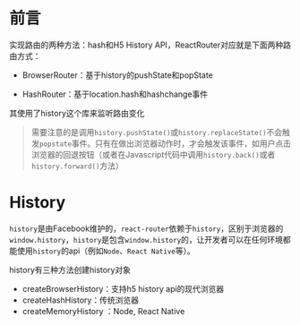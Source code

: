 # 前言

实现路由的两种方法：hash和H5 History API，ReactRouter对应就是下面两种路由方式：

- BrowserRouter：基于history的pushState和popState

- HashRouter：基于location.hash和hashchange事件

其使用了history这个库来监听路由变化

> 需要注意的是调用`history.pushState()`或`history.replaceState()`不会触发`popstate`事件。只有在做出浏览器动作时，才会触发该事件，如用户点击浏览器的回退按钮（或者在Javascript代码中调用`history.back()`或者`history.forward()`方法）



# History

`history`是由Facebook维护的，`react-router`依赖于`history`，区别于浏览器的`window.history`，`history`是包含`window.history`的，让开发者可以在任何环境都能使用`history`的api（例如`Node`、`React Native`等）。

history有三种方法创建history对象

- createBrowserHistory：支持h5 history api的现代浏览器
- createHashHistory：传统浏览器
- createMemoryHistory ：Node, React Native

